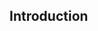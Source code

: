 <link rel="stylesheet" href="{{baseUrl}}/css/textbook.css">

<div class="website-content">

## Introduction

<div id="main">

<include src="what/embed.md" />

</div>

</div>

